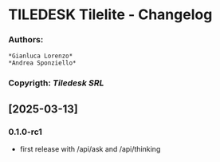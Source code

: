 # **TILEDESK Tilelite - Changelog**

### **Authors**: 
    *Gianluca Lorenzo*
    *Andrea Sponziello* 
### **Copyrigth**: *Tiledesk SRL*


## [2025-03-13]
### 0.1.0-rc1
- first release with /api/ask and /api/thinking

